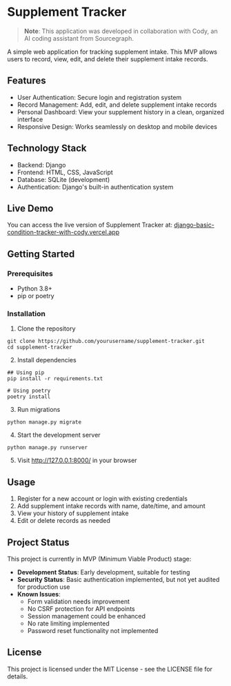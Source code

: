 # Supplement Tracker

> **Note**: This application was developed in collaboration with Cody, an AI coding assistant from Sourcegraph.

A simple web application for tracking supplement intake. This MVP allows users to record, view, edit, and delete their supplement intake records.

## Features

- User Authentication: Secure login and registration system
- Record Management: Add, edit, and delete supplement intake records
- Personal Dashboard: View your supplement history in a clean, organized interface
- Responsive Design: Works seamlessly on desktop and mobile devices

## Technology Stack

- Backend: Django
- Frontend: HTML, CSS, JavaScript
- Database: SQLite (development)
- Authentication: Django's built-in authentication system

## Live Demo

You can access the live version of Supplement Tracker at: [django-basic-condition-tracker-with-cody.vercel.app](https://django-basic-condition-tracker-with-cody.vercel.app/)

## Getting Started

### Prerequisites

- Python 3.8+
- pip or poetry

### Installation

1. Clone the repository

```
git clone https://github.com/yourusername/supplement-tracker.git
cd supplement-tracker
```

2. Install dependencies

```
## Using pip
pip install -r requirements.txt

# Using poetry
poetry install
```

3. Run migrations

```
python manage.py migrate
```

4. Start the development server

```
python manage.py runserver
```

5. Visit http://127.0.0.1:8000/ in your browser

## Usage

1. Register for a new account or login with existing credentials
2. Add supplement intake records with name, date/time, and amount
3. View your history of supplement intake
4. Edit or delete records as needed

## Project Status

This project is currently in MVP (Minimum Viable Product) stage:

- **Development Status**: Early development, suitable for testing
- **Security Status**: Basic authentication implemented, but not yet audited for production use
- **Known Issues**:
  - Form validation needs improvement
  - No CSRF protection for API endpoints
  - Session management could be enhanced
  - No rate limiting implemented
  - Password reset functionality not implemented

## License

This project is licensed under the MIT License - see the LICENSE file for details.
